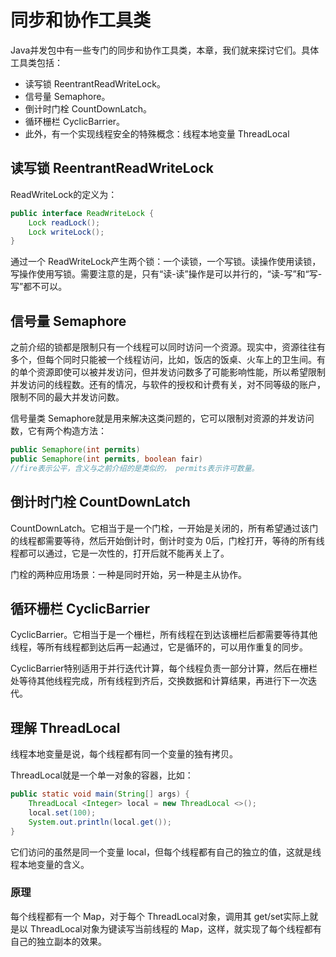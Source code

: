 # 同步和协作工具类

Java并发包中有一些专门的同步和协作工具类，本章，我们就来探讨它们。具体工具类包括：
* 读写锁 ReentrantReadWriteLock。
* 信号量 Semaphore。
* 倒计时门栓 CountDownLatch。
* 循环栅栏 CyclicBarrier。
* 此外，有一个实现线程安全的特殊概念：线程本地变量 ThreadLocal

## 读写锁 ReentrantReadWriteLock
ReadWriteLock的定义为： 

``` Java
public interface ReadWriteLock { 
	Lock readLock(); 
	Lock writeLock(); 
}
```

通过一个 ReadWriteLock产生两个锁：一个读锁，一个写锁。读操作使用读锁，写操作使用写锁。需要注意的是，只有“读-读”操作是可以并行的，“读-写”和“写-写”都不可以。

## 信号量 Semaphore
之前介绍的锁都是限制只有一个线程可以同时访问一个资源。现实中，资源往往有多个，但每个同时只能被一个线程访问，比如，饭店的饭桌、火车上的卫生间。有的单个资源即使可以被并发访问，但并发访问数多了可能影响性能，所以希望限制并发访问的线程数。还有的情况，与软件的授权和计费有关，对不同等级的账户，限制不同的最大并发访问数。

信号量类 Semaphore就是用来解决这类问题的，它可以限制对资源的并发访问数，它有两个构造方法： 

``` Java
public Semaphore(int permits) 
public Semaphore(int permits, boolean fair) 
//fire表示公平，含义与之前介绍的是类似的， permits表示许可数量。
```

## 倒计时门栓 CountDownLatch
CountDownLatch。它相当于是一个门栓，一开始是关闭的，所有希望通过该门的线程都需要等待，然后开始倒计时，倒计时变为 0后，门栓打开，等待的所有线程都可以通过，它是一次性的，打开后就不能再关上了。

门栓的两种应用场景：一种是同时开始，另一种是主从协作。

## 循环栅栏 CyclicBarrier
CyclicBarrier。它相当于是一个栅栏，所有线程在到达该栅栏后都需要等待其他线程，等所有线程都到达后再一起通过，它是循环的，可以用作重复的同步。

CyclicBarrier特别适用于并行迭代计算，每个线程负责一部分计算，然后在栅栏处等待其他线程完成，所有线程到齐后，交换数据和计算结果，再进行下一次迭代。

## 理解 ThreadLocal
线程本地变量是说，每个线程都有同一个变量的独有拷贝。

ThreadLocal就是一个单一对象的容器，比如：

``` Java
public static void main(String[] args) { 
	ThreadLocal <Integer> local = new ThreadLocal <>(); 
	local.set(100); 
	System.out.println(local.get());
}
```

它们访问的虽然是同一个变量 local，但每个线程都有自己的独立的值，这就是线程本地变量的含义。

### 原理
每个线程都有一个 Map，对于每个 ThreadLocal对象，调用其 get/set实际上就是以 ThreadLocal对象为键读写当前线程的 Map，这样，就实现了每个线程都有自己的独立副本的效果。